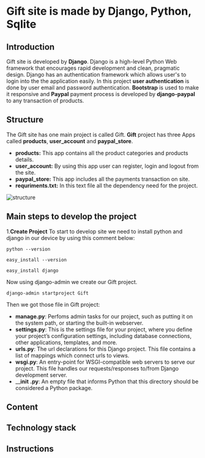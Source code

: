# Gift site is made by Django, Python, Sqlite

## Introduction
Gift site is developed by __Django__. Django is a high-level Python Web framework that encourages rapid development and clean, pragmatic design. Django has an authentication framework which allows user's to login into the the application easily. In this project __user authentication__ is done by user email and password authentication. __Bootstrap__ is used to make it responsive and __Paypal__ payment process is developed by __django-paypal__ to any transaction of products. 

## Structure
The Gift site has one main project is called Gift. __Gift__ project has three Apps called __products__, __user_account__ and __paypal_store__. 
* __products:__ This app contains all the product categories and products details.
* __user_account:__ By using this app user can register, login and logout from the site.
* __paypal_store:__ This app includes all the payments transaction on site.
* __requriments.txt:__ In this text file all the dependency need for the project.


![structure](https://user-images.githubusercontent.com/24476948/34054674-eaabcdd0-e1c3-11e7-88ac-95328db6db09.png)



## Main steps to develop the project
1.__Create Project__
To start to develop site we need to install python and django in our device by using this comment below:
``` 
python --version
```
```
easy_install --version
```
```
easy_install django
```
Now using django-admin we create our Gift project.
```
django-admin startproject Gift
```
Then we got those file in Gift project:
* __manage.py__: Perfoms admin tasks for our project, such as putting it on the system path, or starting the built-in webserver.
* __settings.py__: This is the settings file for your project, where you define your project’s configuration settings, including database connections, other applications, templates, and more.
* __urls.py__: The url declarations for this Django project. This file contains a list of mappings which connect urls to views.
* __wsgi.py__: An entry-point for WSGI-compatible web servers to serve our project. This file handles our requests/responses to/from Django development server.
* ____init__ __.py__: An empty file that informs Python that this directory should be considered a Python package.

   

## Content

## Technology stack

## Instructions

